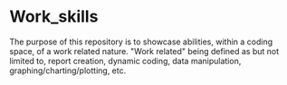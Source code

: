 # Work_skills
The purpose of this repository is to showcase abilities, within a coding space, of a work related nature. 
"Work related" being defined as but not limited to, report creation, dynamic coding, data manipulation, graphing/charting/plotting, etc.  
